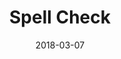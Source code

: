 ---
layout: project
type: project
image: images/spellcheck.png
title: Spell Check
projecturl: https://github.com/kejriwalrahul/Spell-Check
# All dates must be YYYY-MM-DD format!
date: 2018-03-07
labels:
  - Python
  - NLP
summary: 
  Noisy-channel based models for word, phrase and sentence level Spell Checking and Correction
---